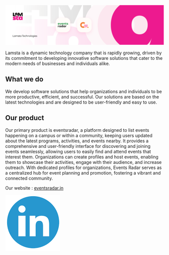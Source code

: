 <img src="https://raw.githubusercontent.com/teamlamsta/.github/main/lamsta_banner_2_1.png">

Lamsta is a dynamic technology company that is rapidly growing, driven by its commitment to developing innovative software solutions that cater to the modern needs of businesses and individuals alike.

## What we do

We develop software solutions that help organizations and individuals to be more productive, efficient, and successful. Our solutions are based on the latest technologies and are designed to be user-friendly and easy to use.

## Our product

Our primary product is eventsradar, a platform designed to list events happening on a campus or within a community, keeping users updated about the latest programs, activities,
and events nearby. It provides a comprehensive and user-friendly interface for discovering and joining events seamlessly, allowing users to easily find and attend events that 
interest them. Organizations can create profiles and host events, enabling them to showcase their activities, engage with their audience, and increase outreach. With dedicated 
profiles for organizations, Events Radar serves as a centralized hub for event planning and promotion, fostering a vibrant and connected community.

Our website : [eventsradar.in](https://www.eventsradar.in/)

<a href="https://www.linkedin.com/company/lamsta/"><img src="https://raw.githubusercontent.com/teamlamsta/.github/main/linkedin.png"></a>
